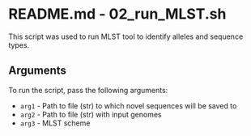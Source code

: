 # **README.md - 02_run_MLST.sh**
This script was used to run MLST tool to identify alleles and sequence types. 

## **Arguments**
To run the script, pass the following arguments:


- `arg1` - Path to file (str) to which novel sequences will be saved to
- `arg2` - Path to file (str) with input genomes
- `arg3` - MLST scheme 


